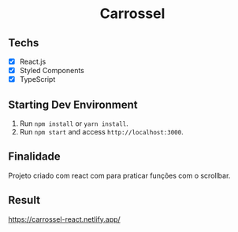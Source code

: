 <h1 align="center">
Carrossel
</h1>

## Techs

- [x] React.js
- [x] Styled Components
- [x] TypeScript

## Starting Dev Environment

1. Run `npm install` or `yarn install`.<br />
2. Run `npm start` and access `http://localhost:3000`.<br />

## Finalidade

Projeto criado com react com para praticar funções com o scrollbar.

## Result

https://carrossel-react.netlify.app/
